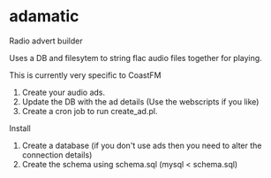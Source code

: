 # adamatic
Radio advert builder

Uses a DB and filesytem to string flac audio files together for playing.

This is currently very specific to CoastFM 

1. Create your audio ads.
2. Update the DB with the ad details (Use the webscripts if you like)
3. Create a cron job to run create_ad.pl.

Install

1. Create a database (if you don't use ads then you need to alter the connection details)
2. Create the schema using schema.sql (mysql < schema.sql)



